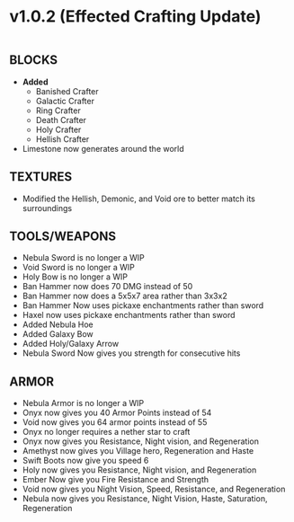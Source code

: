 # v1.0.2 (Effected Crafting Update)

<figure><img src="https://files.gitbook.com/v0/b/gitbook-x-prod.appspot.com/o/spaces%2FoRbYFakTMIUgDeJx6IfE%2Fuploads%2FDqdTuL3j19RZ1Vo18NIi%2Fpfe(maybe)v1.0.3_keyart.png?alt=media&#x26;token=02547ead-6f4d-4fed-826d-750cff72e4fe" alt=""><figcaption></figcaption></figure>

## B**LOCKS**

* **Added**
  * Banished Crafter
  * Galactic Crafter
  * Ring Crafter
  * Death Crafter
  * Holy Crafter
  * Hellish Crafter
* Limestone now generates around the world

## **TEXTURES**

* Modified the Hellish, Demonic, and Void ore to better match its surroundings

## **TOOLS/WEAPONS**

* Nebula Sword is no longer a WIP
* Void Sword is no longer a WIP
* Holy Bow is no longer a WIP
* Ban Hammer now does 70 DMG instead of 50
* Ban Hammer now does a 5x5x7 area rather than 3x3x2
* Ban Hammer Now uses pickaxe enchantments rather than sword
* Haxel now uses pickaxe enchantments rather than sword
* Added Nebula Hoe
* Added Galaxy Bow
* Added Holy/Galaxy Arrow
* Nebula Sword Now gives you strength for consecutive hits

## **ARMOR**

* Nebula Armor is no longer a WIP
* Onyx now gives you 40 Armor Points instead of 54
* Void now gives you 64 armor points instead of 55
* Onyx no longer requires a nether star to craft
* Onyx now gives you Resistance, Night vision, and Regeneration
* Amethyst now gives you Village hero, Regeneration and Haste
* Swift Boots now give you speed 6
* Holy now gives you Resistance, Night vision, and Regeneration
* Ember Now give you Fire Resistance and Strength
* Void now gives you Night Vision, Speed, Resistance, and Regeneration
* Nebula now gives you Resistance, Night Vision, Haste, Saturation, Regeneration
